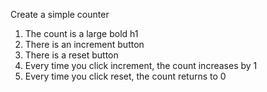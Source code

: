 Create a simple counter

1. The count is a large bold h1
2. There is an increment button
3. There is a reset button
4. Every time you click increment, the count increases by 1
5. Every time you click reset, the count returns to 0

